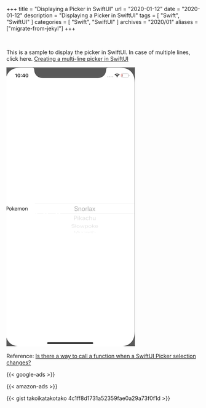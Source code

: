 +++
title =  "Displaying a Picker in SwiftUI"
url = "2020-01-12"
date = "2020-01-12"
description = "Displaying a Picker in SwiftUI"
tags = [
    "Swift", "SwiftUI"
]
categories = [
    "Swift", "SwiftUI"
]
archives = "2020/01"
aliases = ["migrate-from-jekyl"]
+++

<br>

This is a sample to display the picker in SwiftUI.
In case of multiple lines, click here.
 [Creating a multi-line picker in SwiftUI](/2020-01-14/)

![Picker Sample](1.gif)

Reference: [Is there a way to call a function when a SwiftUI Picker selection changes?](https://stackoverflow.com/questions/58676483/is-there-a-way-to-call-a-function-when-a-swiftui-picker-selection-changes)  


<!-- Google Ads -->
{{< google-ads >}}

<!-- Amazon Ads -->
{{< amazon-ads >}}

{{< gist takoikatakotako 4c1ff8d1731a52359fae0a29a73f0f1d >}}
